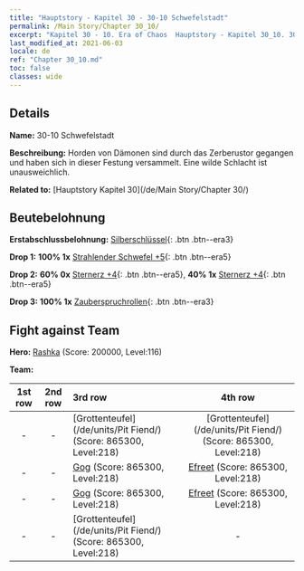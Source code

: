 ```yaml
---
title: "Hauptstory - Kapitel 30 - 30-10 Schwefelstadt"
permalink: /Main Story/Chapter 30_10/
excerpt: "Kapitel 30 - 10. Era of Chaos  Hauptstory - Kapitel 30_10. 30-10 Schwefelstadt"
last_modified_at: 2021-06-03
locale: de
ref: "Chapter 30_10.md"
toc: false
classes: wide
---
```


## Details

 **Name:** 30-10 Schwefelstadt

 **Beschreibung:** Horden von Dämonen sind durch das Zerberustor gegangen und haben sich in dieser Festung versammelt. Eine wilde Schlacht ist unausweichlich.

 **Related to:** [Hauptstory Kapitel 30](/de/Main Story/Chapter 30/)

## Beutebelohnung

 **Erstabschlussbelohnung:** [Silberschlüssel](/ItemsDE/con_693/){: .btn .btn--era3}

 **Drop 1:** **100% 1x** [Strahlender Schwefel +5](/ItemsDE/mat_99/){: .btn .btn--era5}

 **Drop 2:** **60% 0x** [Sternerz +4](/ItemsDE/mat_89/){: .btn .btn--era5}, **40% 1x** [Sternerz +4](/ItemsDE/mat_89/){: .btn .btn--era5}

 **Drop 3:** **100% 1x** [Zauberspruchrollen](/ItemsDE/con_694/){: .btn .btn--era3}


## Fight against Team
 **Hero:** [Rashka](/de/heroes/Rashka/) (Score: 200000, Level:116)

 **Team:**


  | 1st row | 2nd row | 3rd row | 4th row |
  |:----:|:----:|:----|:----:|
  | - | - | [Grottenteufel](/de/units/Pit Fiend/) (Score: 865300, Level:218)  | [Grottenteufel](/de/units/Pit Fiend/) (Score: 865300, Level:218)  |
  | - | - | [Gog](/de/units/Gog/) (Score: 865300, Level:218)  | [Efreet](/de/units/Efreeti/) (Score: 865300, Level:218)  |
  | - | - | [Gog](/de/units/Gog/) (Score: 865300, Level:218)  | [Efreet](/de/units/Efreeti/) (Score: 865300, Level:218)  |
  | - | - | [Grottenteufel](/de/units/Pit Fiend/) (Score: 865300, Level:218)  | - |


